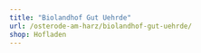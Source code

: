 ```yaml
---
title: "Biolandhof Gut Uehrde"
url: /osterode-am-harz/biolandhof-gut-uehrde/
shop: Hofladen
---
```

